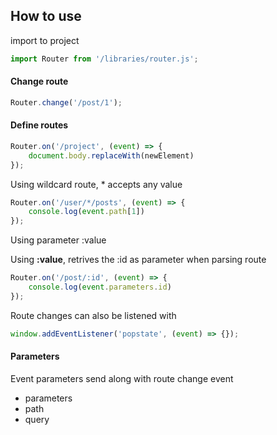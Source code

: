 
## How to use 

import to project

```javascript
import Router from '/libraries/router.js';
```

#### Change route 

```javascript
Router.change('/post/1');
```


#### Define routes

```javascript
Router.on('/project', (event) => {
    document.body.replaceWith(newElement)
});

```

Using wildcard route, * accepts any value

```javascript
Router.on('/user/*/posts', (event) => {
    console.log(event.path[1])  
});
```

Using parameter :value 

Using **:value**, retrives the :id as parameter when parsing route

```javascript
Router.on('/post/:id', (event) => {
    console.log(event.parameters.id)  
});
```

Route changes can also be listened with

```javascript
window.addEventListener('popstate', (event) => {});
```

#### Parameters

Event parameters send along with route change event

* parameters
* path
* query
